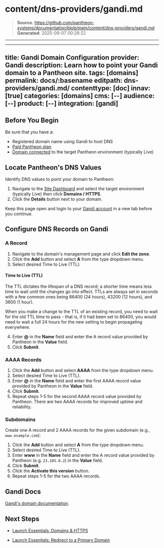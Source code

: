 # content/dns-providers/gandi.md

> **Source**: https://github.com/pantheon-systems/documentation/blob/main/content/dns-providers/gandi.md
> **Generated**: 2025-09-07 00:28:22

---

---
title: Gandi Domain Configuration
provider: Gandi
description: Learn how to point your Gandi domain to a Pantheon site.
tags: [domains]
permalink: docs/:basename
editpath: dns-providers/gandi.md/
contenttype: [doc]
innav: [true]
categories: [domains]
cms: [--]
audience: [--]
product: [--]
integration: [gandi]
---
## Before You Begin
Be sure that you have a:


- Registered domain name using Gandi to host DNS
- [Paid Pantheon plan](/guides/launch/plans)
- [Domain connected](/guides/launch/domains) to the target Pantheon environment (typically Live)

## Locate Pantheon's DNS Values
Identify DNS values to point your domain to Pantheon:

1. Navigate to the [Site Dashboard](/guides/account-mgmt/workspace-sites-teams/sites#site-dashboard) and select the target environment (typically <Icon icon="wavePulse" /> Live) then click **<Icon icon="global" /> Domains / HTTPS**.
2. Click the **Details** button next to your domain.

Keep this page open and login to your [Gandi account](https://id.gandi.net/en/login) in a new tab before you continue.

## Configure DNS Records on Gandi

### A Record
1. Navigate to the domain's management page and click **Edit the zone**.
2. Click the **Add** button and select **A** from the type dropdown menu.
3. Select desired Time to Live (TTL).

  <Accordion title="Learn More" id="ttl" icon="info-sign">

  #### Time to Live (TTL)

  The TTL dictates the lifespan of a DNS record; a shorter time means less time to wait until the changes go into effect. TTLs are always set in seconds with a few common ones being 86400 (24 hours),  43200 (12 hours), and 3600 (1 hour).

  When you make a change to the TTL of an existing record, you need to wait for the old TTL time to pass - that is, if it had been set to 86400, you would need to wait a full 24 hours for the new setting to begin propagating everywhere.

  </Accordion>

4. Enter **@** in the **Name** field and enter the A record value provided by Pantheon in the **Value** field.
6. Click **Submit**.

### AAAA Records
1. Click the **Add** button and select **AAAA** from the type dropdown menu.
2. Select desired Time to Live (TTL).
3. Enter **@** in the **Name** field and enter the first AAAA record value provided by Pantheon in the **Value** field.
4. Click **Submit**.
5. Repeat steps 1-5 for the second AAAA record value provided by Pantheon. There are two AAAA records for improved uptime and reliability.

### Subdomains
Create one A record and 2 AAAA records for the given subdomain (e.g., `www.example.com`):

1. Click the **Add** button and select **A** from the type dropdown menu.
2. Select desired Time to Live (TTL).
3. Enter **www** in the **Name** field and enter the A record value provided by Pantheon (e.g. `23.185.0.2`) in the **Value** field.
4. Click **Submit**.
5. Click the **Activate this version** button.
6. Repeat steps 1-5 for the two AAAA records.


## Gandi Docs

[Gandi's domain documentation](https://docs.gandi.net/en/domain_names/).

## Next Steps

* [Launch Essentials: Domains & HTTPS](/guides/launch/domains)

* [Launch Essentials: Redirect to a Primary Domain](/guides/launch/redirects)
